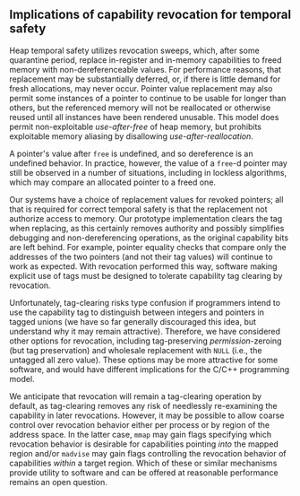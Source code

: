## Implications of capability revocation for temporal safety

Heap temporal safety utilizes revocation sweeps, which, after some quarantine
period, replace in-register and in-memory capabilities to freed memory with
non-dereferenceable values.
For performance reasons, that replacement may be substantially deferred, or,
if there is little demand for fresh allocations, may never occur.
Pointer value replacement may also permit some instances of
a pointer to continue to be usable for longer than others, but the referenced
memory will not be reallocated or otherwise reused until all instances have been rendered unusable.
This model does permit non-exploitable *use-after-free* of heap memory,
but prohibits exploitable memory aliasing by disallowing *use-after-reallocation*.

A pointer's value after `free` is undefined, and so dereference is
an undefined behavior.
In practice, however, the value of a `free`-d pointer may still be
observed in a number of situations, including in lockless algorithms, which
may compare an allocated pointer to a freed one.

Our systems have a choice of replacement values for revoked pointers; all that
is required for correct temporal safety is that the replacement not authorize
access to memory.
Our prototype implementation clears the tag when replacing, as this
certainly removes authority and possibly simplifies debugging and
non-dereferencing operations, as the original capability bits are left behind.
For example, pointer equality checks that compare only the addresses of the two
pointers (and not their tag values) will continue to work as expected.  With
revocation performed this way, software making explicit use of tags must be
designed to tolerate capability tag clearing by revocation.

Unfortunately, tag-clearing risks type confusion if programmers intend to use
the capability tag to distinguish between integers and pointers in tagged
unions (we have so far generally discouraged this idea, but understand why it
may remain attractive).  Therefore, we have considered other options for
revocation, including tag-preserving *permission*-zeroing (but tag
preservation) and wholesale replacement with `NULL` (i.e., the untagged
all zero value).  These options may be more attractive for some software, and
would have different implications for the C/C++ programming model.

We anticipate that revocation will remain a tag-clearing operation by default,
as tag-clearing removes any risk of needlessly re-examining the capability in
later revocations.  However, it may be possible to allow coarse control over
revocation behavior either per process or by region of the address space.  In
the latter case, `mmap` may gain flags specifying which revocation
behavior is desirable for capabilities pointing *into* the mapped region
and/or `madvise` may gain flags controlling the revocation behavior of
capabilities *within* a target region.  Which of these or similar
mechanisms provide utility to software and can be offered at reasonable
performance remains an open question.

